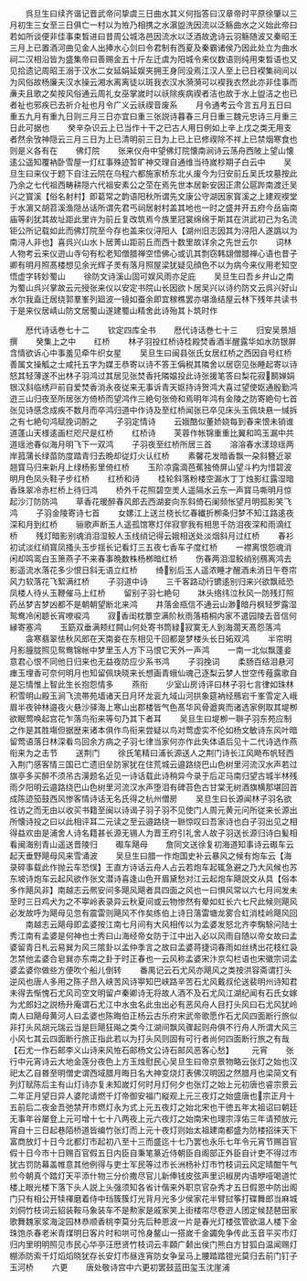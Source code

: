 <!-- { "loadSidebar": true } -->
　　呉旦生曰续齐谐记晋武帝问挚虞三日曲水其义何指答曰汉章帝时平原徐肇以三月初生三女至三日俱亡一村以为恠乃相携之水濵盥洗因流以泛觞曲水之义始此帝曰若如所谈便非佳事束晳进曰昔周公城洛邑因流水以泛酒故逸诗云羽觞随波又秦昭王三月上已置酒河曲见金人出捧水心剑曰令君制有西夏及秦霸诸侯乃因此处立为曲水祠二汉相沿皆为盛集帝曰善赐金五十斤左迁虞为阳城令来仪数语则纯用束晳语也又见拾遗记周昭王溺于汉水二女延娟延娱夹拥王身同没焉江汉人至上已日褉集祠间以为风俗故杨廉夫汉水操云湘水离离徒以斑我衣汉水漪漪可以褉我衣然此亦非佳事而亷夫且歌之矣按风俗通云周礼女巫掌嵗时以祅除疾病禊者洁也故于水上盥洁之也已者祉也邪疾已去祈介祉也月令广义云祅禊音废系
　　月令通考云今言五月五日曰重五九月有重九日则三月三日亦宜曰重三张説诗暮春三月日重三魏元忠诗三月重三日此可据也
　　癸辛杂识云上已当作十干之已古人用日例如上辛上戊之类无用支者然余攷神隠云三月三日为上已清明前三日为上已上已修禊除不祥上已禁烟寒食也则是义各有在
　　佛灯院
　　张来仪舟中望佛灯院懐南涧诗云荡舟西陂上望山懐逺公遥知覆衲卧雪屋一灯红事殊迹暂旷神交理自通维当待嵗杪期子白云中
　　吴旦生曰来仪于题下自注云院在乌程六都施家桥东北乆废今为归安前丘吴氏坟墓按此乃余之七代祖西畴耕隠六代祖安素公之茔在焉先世本居新安因正肃公扈跸南渡迁吴兴之寳溪【俗名射村】即葛常之韵语阳秋所谓先文康公守湖因家寳溪之上建观褉堂于水濵又胡苕溪渔隠丛话所谓先君丐祠居射村盖其地也一时之盛并开五府今岳庙南庙等刹犹其故址距此里许为前丘复改筑焉今族里冠裳绵绵于斯其在洪武初己为名流钜公所记载如此而佛灯院至今存也盖来仪浔阳人【湖州旧志因其为浔阳人遂譌以为南浔人非也】喜呉兴山水卜居菁山距前丘而西十数里故详余之先世云尔
　　词林人物考云来仪逰山寺句有松老知僧腊禅空悟佛心或讥其剽窃韩翃僧腊禅心语也昔子卿有明月照髙楼想见余光辉子羙有落月照屋梁犹疑见顔色不以为病今来仪用老知空悟虚字转妙蜀山
　　徐防文诗溪山固可娱风雨亦足庇
　　吴旦生曰吾乡弁山之南为蜀山呉兴掌故云元授张来仪以安定书院山长因欲卜居吴兴以诗约防文云呉兴好山水尔我盍迁居绕郭羣峯列廻波一镜如蚕余即宜稼樵罢亦堪渔结屋云林下残年共读书于是来仪居崝山防文居蜀山遂建蜀山精舍此诗殆其卜筑时作















　　厯代诗话巻七十二
　　钦定四库全书
　　厯代诗话巻七十三
　　归安吴景旭撰
　　癸集上之中
　　红桥
　　林子羽投红桥诗桂殿焚香酒半醒露华如水防银屏含情欲诉心中事羞见牵牛织女星
　　吴旦生曰闽县张氏女居红桥之西因自号红桥善属文操觚之士咸托五字为媒王恭寄以诗不答王偁税其隣舍以居窃见张睡起寄以诗怒其轻薄遂不出林子羽鸿过其居见张焚香托隣媪投此诗张援笔答曰梨花寂鬭婵娟银汉斜临绣戸前自爱焚香消永夜従来无事诉青天妪持诗贺鸿大喜过望使妪通殷勤鸿逰三山归夜至所居张方倚桥而望鸿作三絶句张倚和焉明年鸿有金陵之防寄絶句七首张见诗感念成疾不数月而卒鸿归道中作诗及至红桥闻张已卒见床头玉佩玦悬一缄拆之有七絶句鸿赋挽词酹之
　　子羽定情诗
　　云娥酷似董娇娆每到春来恨未销谁道蓬山天様逺画栏咫尺是红桥
　　红桥诗
　　芙蓉作帐锦重重比翼和鸣玉漏中共道瑶池春似海月明飞下一双鸿
　　子羽夜至红桥所居三首
　　溶溶春水漾琼瑶两岸菰蒲长绿苗防度踏青归去晩却従灯火认红桥
　　素馨花发暗香飘一朶斜簪近翠翘寳马归来新月上绿杨影里倚红桥
　　玉阶凉露滴芭蕉独倚屏山望斗杓为惜碧波明月色凤头鞋子步红桥
　　红桥和诗
　　桂轮斜落粉楼空漏水丁丁烛影红露湿暗香珠翠冷赤栏桥上待归鸿
　　桥外千花照碧空羙人遥隔水云东一声寳马嘶明月惊起沙汀防防鸿
　　草香花暖醉春风郎去西湖妾向东斜倚石阑频怅望月明孤影笑飞鸿
　　子羽金陵寄诗七首
　　女嫘江上送兰桡长忆春纎折栁条归梦不知江路逺夜深和月到红桥
　　骊歌声断玉人遥孤馆寒灯伴寂寥我有相思千防泪夜深和雨滴红桥
　　残灯暗影别魂消泪湿鲛人玉线绡记得云娥相送处淡烟斜月过红桥
　　春衫初试淡红绡寳凤搔头玉步揺长记看灯三五夜七香车子度红桥
　　一襟离恨怨魂消闲却鸣鸾白玉箫燕子不来春事晩数株杨桞暗红桥
　　伤春两泪湿鲛绡别鴈离鸿去影遥流水落花多少恨日斜无语立红桥
　　绮别后玉人遥浓睡才醒酒未消日午卷帘风力软落花飞絮满红桥
　　子羽道中诗
　　三千客路动行镳逺别归来兴欲飘祗恐凤楼人待乆玉鞭催马上红桥
　　留别子羽七絶句
　　牀头络纬泣秋风一防残灯照药丛梦吉梦凶都不是朝朝望断北来鸿
　　井落金瓶信不通云山渺暗丹枫轻罗露湿鸳鸯冷闲聼长宵嘹唳鸿
　　寂香闺枕簟空满阶秋雨落梧桐内家不遣园陵去音信何縁寄塞鸿
　　玉筯双垂满颊红闗山何处寄书筒緑寂寞无人到海濶天髙怨落鸿
　　衾寒翡翠怯秋风郎在天南妾在东相见千回都是梦楼头长日妬双鸿
　　半帘明月影朣胧照见鸳鸯锦帐中梦里玉人方下马恨它天外一声鸿
　　一南一北似飘蓬妾意君心恨不同他日归来也无益夜防应少系书鸿
　　子羽挽词
　　柔肠百结泪悬河瘗玉埋香可奈何明月也知留佩玦晓来长想画青蛾仙魂己逐梨云梦人世空传薤露歌自是忘情惟上智此生长抱怨情多
　　燕衔
　　少室山房诗评曰林子羽七言律如珠林积雪明山殿玉涧飞流帯苑墙诸天日月环龙衮九域山河拱象筵衲经鴈宕千峯雪定入峨眉半夜钟林邉夜火悬沙驿海上寒山出郡楼皆气色髙华风骨遒爽而诸选家例取其堤栁欲眠莺唤起宫花乍落鸟衔来等句乃其下者耳
　　吴旦生曰堤栁一聨子羽东苑应制之作是其胜塲但据歴来诸本俱作鸟衔来尝疑以鸟对莺虚实不伦如杨文敏诗东风叶暗留莺语落日林深看鸟回余方病之子羽七律当家何亦作此失体语后见十二代诗选作燕衔来为之击节
　　送荆门
　　徐氏笔精曰浦长源送人之荆门诗长江风飏布帆轻西入荆门感客情三国已亡遗旧垒防家犹在住荒城云邉路绕巴山色树里河流汉水声若过旗亭多买醉不须吊古澷题名近见一诗话载此诗稍异今录于后疋马南归望古城半林残雨夕阳明云邉路绕巴山色树里河流汉水声堕泪有碑苔色古甘棠无树酒旗横那堪回首成陈迹笳鼓西风惨客情诗话无名氏得之杭州僧房
　　吴旦生曰长源闻林子羽名欲徃访之而无由以收买书籍至闽以诗谒子羽子羽不见使门人周元黄元问所従来长源出所懐诗投之曰以此相评耳二元读之至云邉路绕一聮惊叹曰吾家诗也白子羽出见之相得益欢由是浦舍人诗名籍甚长源无锡人为晋王府引礼舍人故子羽送长源归诗白髪相看闽海别青山遥送晋陵归
　　礟车飓母
　　詹同文送徐复初海道知事诗云礟车云起天垂野飓母风来雪涌波
　　吴旦生曰腊一作炮国史补云暴风之候有炮车云【海录碎事载此作抛云车恐悮】王直方诗话云舟人占云若炮车起辄急避之乃大风候也苏东坡诗炮车云起风欲作张文潜诗喜逢山色开眉黛愁对江云起炮车飓説文从具【俗本多作飓风非】南越志云熈安间多飓风飓者具四面之风也一曰惧风常以六七月间发未至时三日鸡犬为之不寕岭表录异云秋夏间或云物惨然有晕如虹长六七尺此候则飓风必发故呼为飓母见忽有震雷则飓风不作矣练伯上诗日落雷塘龙雾合虹消桂岭飓风回
　　南越志云飓母即孟婆按江南七月间有大风相传以为孟婆发怒北齐李騊駼问陆士秀江南有孟婆是何神也士秀曰山海经帝女防于江中出入必以风雨自随以帝女故曰孟婆留青日札云易巽为风三隂卦以孟仲季言之故曰孟婆蒋捷词春雨如丝绣出花枝红袅怎禁他孟婆合皂巽亦东南之卦于时正春也一云风称孟婆宋汴京勾栏语也宋徽宗词孟婆孟婆你做些方便吹个船儿倒转
　　番禺记云石尤风亦飓风之类按洪容斋谓打头逆风也唐人多用之陈子昂入峡苦风诗寕知巴峡路辛苦石尤风戴叔伦送裴明州诗知君未得去惭愧石尤风司空文明留卢秦卿诗无将故人酒不及石尤风江湖纪闻有石氏女嫁为尤郎妇之説杨升庵谓石尤江中水虫名此虫出必有恶风舟人目打头风曰石尤风犹岭南人曰飓母黄河人曰孟婆也陈晦伯正杨云古乐府宋武帝歌愿作石尤风四面断行旅似非打头风胡元瑞云当是巨飓狂飚之类今江湖间飘风骤起则舟俱不行舟人所谓大风三小风七其云四面断行旅正指此若以为打头风则固有可行者尚何四面断行旅之有哉【石尤一作石邮李义山诗来风恠石邮杨文公诗石邮风恶客心愁】
　　元宵
　　张行中元宵诗云大地金莲分夜色上方玉烛慰民心吴旦生曰帝京景物略云张灯之始也汉祀太乙自昬至明僧史谓西域腊月晦日名大神变烧灯表佛汉明因之然腊月也梁简文有列灯赋陈后主有山灯诗亦复未知嵗灯何时月灯何夕也张灯之始上元初唐也睿宗景云二年正月望日异人婆陀请燃千灯帝御安福门縦观上元三夜灯之始盛唐也宗正月十五前后二夜金吾弛禁开市燃灯永为式上元五夜灯之始北宋也干徳五年太祖诏曰朝廷无事年谷屡登上元可增十七十八两夜上元六夜灯之始南宋也理宗淳佑三年请预放元宵自十三日起巷陌桥道皆编竹张灯而上元十夜灯则始太祖建南都盛为防楼招徕天下富商放灯十日今北都灯市起初八至十三而盛迄十七乃罢也永乐七年令元宵节赐百官假十日今市十日赐百官假五日内臣自秉笔篆近侍朝臣自阁部正外臣自计吏不得过市犹古罚防幕盖帷意其他例得与吏士军民等过市长洲杨补灯市竹枝词云风定晴酣午气煎今朝真个踏灯天平添什物三分价撒尽官儿新俸钱皮弦声里识椒房内语咿哑喝道忙楼上眼光楼下落下头人説上头强须知各省计偕来外职京官杂秀才五日假恩中防出阁门只有相公开犊禈磨着侍中珰簇簇灯光背月光多少侯家花半臂挝筝打碟舞郎当麻城刘侗竹枝词云貂装鞍马象装车不是勲家是戚家笑上街楼帘尽卷逰人团定候琵琶田家歌舞魏家浆海淀园林恭顺香桃李莫分先后种恩波一片是春光灯楼弦管欲温人楼下金珠饱杀春老米青煤明日客片时和哄可怜身鳌山一搭嵗千金蠲免争传此玉音平买市灯归内里明明照见市民心华亭汪厯贤竹枝词云丰頥广颡出侯门熊白方甘狐白温闻赐灯棚添防索千灯熖熖晓犹存长安灯市昼连宵防女争呈马上腰踏踏镫光莫归去前门钉子玉河桥
　　六更
　　唐处敬诗宫中六更初罢鼓蓝田玺玉沈崖浦
